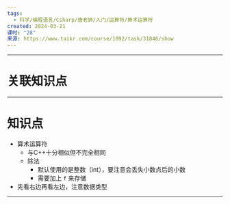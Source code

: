 ```yaml
---
tags:
  - 科学/编程语言/Csharp/唐老狮/入门/运算符/算术运算符
created: 2024-03-21
课时: "28"
来源: https://www.taikr.com/course/1092/task/31846/show
---
```


---
# 关联知识点


---
# 知识点

- 算术运算符
	- 与C++十分相似但不完全相同
	- 除法
		- 默认使用的是整数（int），要注意会丢失小数点后的小数
		- 需要加上 `f` 来存储
- 先看右边再看左边，注意数据类型

---